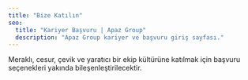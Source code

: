```yaml
---
title: "Bize Katılın"
seo:
  title: "Kariyer Başvuru | Apaz Group"
  description: "Apaz Group kariyer ve başvuru giriş sayfası."
---
```

Meraklı, cesur, çevik ve yaratıcı bir ekip kültürüne katılmak için başvuru seçenekleri yakında bileşenleştirilecektir.
